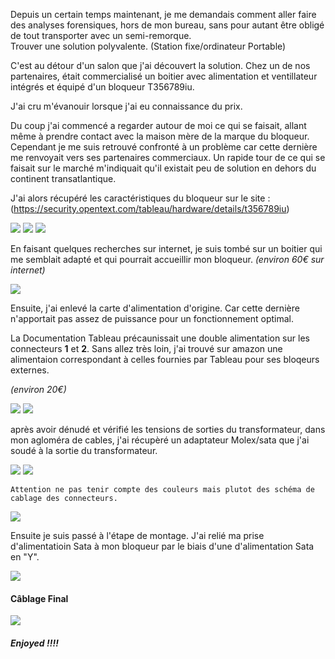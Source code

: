 Depuis un certain temps maintenant, je me demandais comment aller faire des analyses forensiques, hors de mon bureau, sans pour autant être obligé de tout transporter avec un semi-remorque.       
Trouver une solution polyvalente. (Station fixe/ordinateur Portable)

C'est au détour d'un salon que j'ai découvert la solution. Chez un de nos partenaires, était commercialisé un boitier avec alimentation et ventillateur intégrés et  équipé d'un bloqueur T356789iu.                 

J'ai cru m'évanouir lorsque j'ai eu connaissance du prix. 


Du coup j'ai commencé a regarder autour de moi ce qui se faisait, allant même à prendre contact avec  la maison mère de la marque du bloqueur. Cependant je me suis retrouvé confronté à un problème car cette dernière me renvoyait vers ses partenaires commerciaux. 
Un rapide tour de ce qui se faisait sur le marché m'indiquait qu'il existait peu de solution en dehors du continent transatlantique. 

J'ai alors récupéré les caractéristiques du bloqueur sur le site : (https://security.opentext.com/tableau/hardware/details/t356789iu)



<img src="../main/img/Pasted image 20230308112143.png"/>


<img src="../main/img/Pasted image 20230308131038.png"/>


<img src="../main/img/Pasted image 20230308131049.png"/>



En faisant quelques recherches sur internet, je suis tombé sur un boitier qui me semblait adapté et qui pourrait accueillir mon bloqueur. 
*(environ 60€ sur internet)*




<img src="../main/img/Pasted image 20230308130428.png"/>


Ensuite, j'ai enlevé la carte d'alimentation d'origine. Car cette dernière n'apportait pas assez de puissance pour un fonctionnement optimal.

La Documentation Tableau précaunissait une double alimentation sur les connecteurs **1** et **2**.  Sans allez très loin, j'ai trouvé sur amazon une alimentaion correspondant à celles fournies par Tableau pour ses bloqeurs externes.

*(environ 20€)*



<img src="../main/img/Pasted image 20230308151523.png"/>



<img src="../main/img/Pasted image 20230308132042.png"/>




après avoir dénudé et vérifié les tensions de sorties du transformateur, dans mon agloméra de cables, j'ai récupèré un adaptateur Molex/sata que j'ai soudé à la sortie du transformateur. 



<img src="../main/img/Pasted image 20230308131156.png"/>

<img src="../main/img/Pasted image 20230308131852.png"/>


```
Attention ne pas tenir compte des couleurs mais plutot des schéma de cablage des connecteurs. 
```
<img src="../main/img/Pasted image 20230308152206.png"/>


Ensuite je suis passé à l'étape de montage. 
J'ai relié ma prise d'alimentatioin Sata à mon bloqueur par le biais d'une d'alimentation Sata en "Y". 

<img src="../main/img/Pasted image 20230308112505.png"/>




#### Câblage Final 


<img src="../main/img/Pasted image 20230308154904.png"/>


##### Enjoyed !!!!
